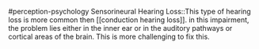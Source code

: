 #perception-psychology 
Sensorineural Hearing Loss::This type of hearing loss is more common then [[conduction hearing loss]]. in this impairment, the problem lies either in the inner ear or in the auditory pathways or cortical areas of the brain. This is more challenging to fix this.
<!--SR:!2024-02-05,3,250-->